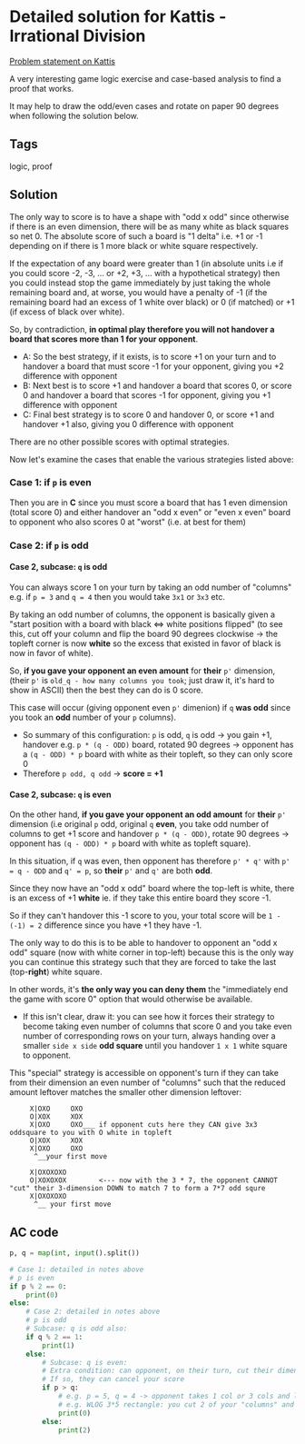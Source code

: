 # Detailed solution for Kattis - Irrational Division

[Problem statement on Kattis](https://open.kattis.com/problems/irrationaldivision)

A very interesting game logic exercise and case-based analysis to find a proof that works.

It may help to draw the odd/even cases and rotate on paper 90 degrees when following the solution below.

## Tags

logic, proof

## Solution

The only way to score is to have a shape with "odd x odd" since otherwise if there is an even dimension, there will be
as many white as black squares so net 0. The absolute score of such a board is "1 delta" i.e. +1 or -1 depending on if there is
1 more black or white square respectively.

If the expectation of any board were greater than 1 (in absolute units i.e if you could score -2, -3, ... or +2, +3, ... with a hypothetical strategy) then you could instead stop the game immediately by just taking the whole remaining board and, at worse, you would have a penalty of -1 (if the remaining board had an excess of 1 white over black) or 0 (if matched) or +1 (if excess of black over white).

So, by contradiction, **in optimal play therefore you will not handover a board that scores more than 1 for your opponent**.

- A: So the best strategy, if it exists, is to score +1 on your turn and to handover a board that must score -1 for your opponent, giving you +2 difference with opponent
- B: Next best is to score +1 and handover a board that scores 0, or score 0 and handover a board that scores -1 for opponent, giving you +1 difference with opponent
- C: Final best strategy is to score 0 and handover 0, or score +1 and handover +1 also, giving you 0 difference with opponent

There are no other possible scores with optimal strategies.

Now let's examine the cases that enable the various strategies listed above:

### Case 1: if `p` is even

Then you are in **C** since you must score a board that has 1 even dimension (total score 0) and either handover an "odd x even" or "even x even" board to opponent who also scores 0 at "worst" (i.e. at best for them)

### Case 2: if `p` is odd

#### Case 2, subcase: `q` is odd

You can always score 1 on your turn by taking an odd number of "columns" e.g. if `p = 3` and `q = 4` then you would take `3x1` or `3x3` etc.

By taking an odd number of columns, the opponent is basically given a "start position with a board with black <=> white positions flipped" (to see this, cut off your column and flip the board 90 degrees clockwise -> the topleft corner is now **white** so the excess that existed in favor of black is now in favor of white).

So, **if you gave your opponent an even amount** for **their** `p'` dimension, (their `p'` is `old_q - how many columns you took`; just draw it, it's hard to show in ASCII) then the best they can do is 0 score.

This case will occur (giving opponent even `p'` dimenion) if `q` **was odd** since you took an **odd** number of your `p` columns).

- So summary of this configuration: `p` is odd, `q` is odd -> you gain +1, handover e.g. `p * (q - ODD)` board, rotated 90 degrees -> opponent has a `(q - ODD) * p` board with white as their topleft, so they can only score 0
- Therefore `p odd, q odd` -> **score = +1**

#### Case 2, subcase: `q` is even

On the other hand, **if you gave your opponent an odd amount** for **their** `p'` dimension (i.e original `p` odd, original `q` **even**, you take odd number of columns to get +1 score and handover `p * (q - ODD)`, rotate 90 degrees -> opponent has `(q - ODD) * p` board with white as topleft square).

In this situation, if `q` was even, then opponent has therefore `p' * q'` with `p' = q - ODD` and `q' = p`, so **their** `p'` and `q'`  are both **odd**.

Since they now have an "odd x odd" board where the top-left is white, there is an excess of +1 **white** ie. if they take this entire board they score -1.

So if they can't handover this -1 score to you, your total score will be `1 - (-1) = 2` difference since you have +1 they have -1.

The only way to do this is to be able to handover to opponent an "odd x odd" square (now with white corner in top-left) because this is the only way you can continue this strategy such that they are forced to take the last (top-**right**) white square.

In other words, it's **the only way you can deny them** the "immediately end the game with score 0" option that would otherwise be available.

- If this isn't clear, draw it: you can see how it forces their strategy to become taking even number of columns that score 0 and you take even number of corresponding rows on your turn, always handing over a smaller `side x side` **odd square** until you handover `1 x 1` white square to opponent.

This "special" strategy is accessible on opponent's turn if they can take from their dimension an even number of "columns" such that the reduced amount leftover matches the smaller other dimension leftover:


```
     X|OXO     OXO
     O|XOX     XOX
     X|OXO     OXO___ if opponent cuts here they CAN give 3x3 oddsquare to you with O white in topleft
     O|XOX     XOX
     X|OXO     OXO
      ^__your first move

     X|OXOXOXO
     O|XOXOXOX        <--- now with the 3 * 7, the opponent CANNOT "cut" their 3-dimension DOWN to match 7 to form a 7*7 odd squre
     X|OXOXOXO
      ^__ your first move
```


## AC code

```python
p, q = map(int, input().split())

# Case 1: detailed in notes above
# p is even
if p % 2 == 0:
    print(0)
else:
    # Case 2: detailed in notes above
    # p is odd
    # Subcase: q is odd also:
    if q % 2 == 1:
        print(1)
    else:
        # Subcase: q is even:
        # Extra condition: can opponent, on their turn, cut their dimension DOWN to form an odd square to give back to you ?
        # If so, they can cancel your score
        if p > q:
            # e.g. p = 5, q = 4 -> opponent takes 1 col or 3 cols and leaves you seeing q-1 or q-3 * p rectangle:
            # e.g. WLOG 3*5 rectangle: you cut 2 of your "columns" and handover 3x3 oddsquare with white in topleft, which scores -1 for opponent
            print(0)
        else:
            print(2)
```
